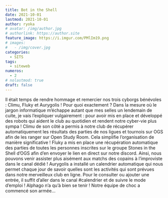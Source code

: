 ```yaml
---
title: Bot in the Shell
date: 2021-10-01
lastmod: 2021-10-01
author: ryoka
# avatar: /img/author.jpg
# authorlink: https://author.site
feature_image: https://i.imgur.com/PMlIm19.png
# images:
#   - /img/cover.jpg
categories:
  - SITS
tags:
  - siteweb
numeros: 
  - 2
# nolastmod: true
draft: false
---
```


Il était temps de rendre hommage et remercier nos trois cyborgs bénévoles : Climu, Fluky et Aurygolis ! Pour quoi exactement ? Dans la mesure où le jargon informatique m’échappe autant que mes selles un lendemain de cuite, je vais l’expliquer vulgairement : pour avoir mis en place et développé des robots qui aident le club au quotidien et rendent notre cyber-vie plus sympa !
Climu de son côté a permis à notre club de récupérer automatiquement les résultats des parties de nos ligues et tournois sur OGS afin de les ranger sur Open Study Room. Cela simplifie l’organisation de manière significative !
Fluky a mis en place une récupération automatique des parties de toutes les personnes inscrites sur le groupe Stones in the Shell d’OGS afin d’en envoyer le lien en direct sur notre discord. Ainsi, nous pouvons venir assister plus aisément aux matchs des copains à l’improviste dans le canal dédié !
Aurygolis a installé un calendrier automatique qui nous permet chaque jour de savoir quelles sont les activités qui sont prévues dans notre merveilleux club en ligne. Pour le consulter ou ajouter une entrée, il suffit d’aller dans le canal #calendrier et de suivre le mode d’emploi !
Alphago n’a qu’à bien se tenir ! Notre équipe de choc a commencé son armée… 
